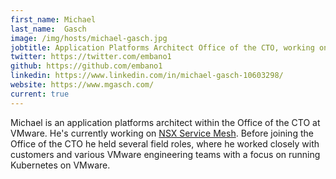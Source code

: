 ```yaml
---
first_name: Michael
last_name:  Gasch
image: /img/hosts/michael-gasch.jpg
jobtitle: Application Platforms Architect Office of the CTO, working on NSX Service Mesh
twitter: https://twitter.com/embano1
github: https://github.com/embano1
linkedin: https://www.linkedin.com/in/michael-gasch-10603298/
website: https://www.mgasch.com/
current: true
---
```

Michael is an application platforms architect within the Office of the CTO at VMware. He's currently working on [NSX Service Mesh](https://pages.cloud.vmware.com/vmware-nsx-service-mesh). Before joining the Office of the CTO he held several field roles, where he worked closely with customers and various VMware engineering teams with a focus on running Kubernetes on VMware.
